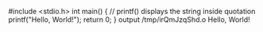 #include <stdio.h>
int main() {
   // printf() displays the string inside quotation
   printf("Hello, World!");
   return 0;
}
output
/tmp/irQmJzqShd.o
Hello, World!
